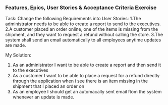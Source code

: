 ### Features, Epics, User Stories & Acceptance Criteria Exercise

Task:
Change the following Requirements into User Stories:
1.The administrator needs to be able to create a report to send to the executives.
2.A customer placed an order online, one of the items is missing from the shipment, and they want to request a refund without calling the store.
3.The system shall send an email automatically to all employees anytime updates are made.

My Solution: 
1. As an administrator I want to be able to create a report and then send it to the executives
2. As a customer I want to be able to place a request for a refund directly through the application when i see there is an item missing in the shipment that I placed an order on
3. As an employee I should get an automacally sent email ftom the system whenever an update is made.

   
